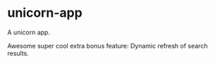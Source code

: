# unicorn-app
A unicorn app.

Awesome super cool extra bonus feature: Dynamic refresh of search results.
